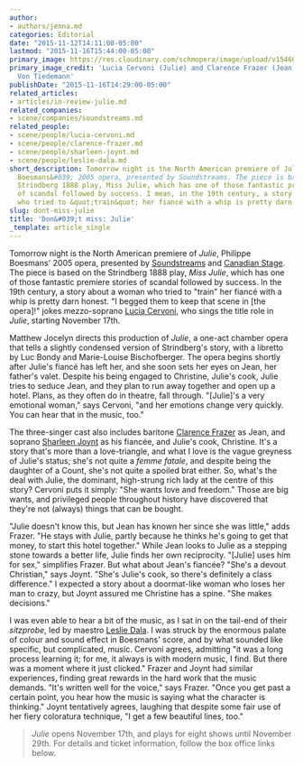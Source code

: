 ```yaml
---
author:
- authors/jenna.md
categories: Editorial
date: "2015-11-12T14:11:00-05:00"
lastmod: "2015-11-16T15:44:00-05:00"
primary_image: https://res.cloudinary.com/schmopera/image/upload/v1546052070/media/2018/12/JulieSquare-LuciaCervoniClarenceFrazerCyllaVonTiedemann.jpg
primary_image_credit: 'Lucia Cervoni (Julie) and Clarence Frazer (Jean). Photo: Cylla
  Von Tiedemann'
publishDate: "2015-11-16T14:29:00-05:00"
related_articles:
- articles/in-review-julie.md
related_companies:
- scene/companies/soundstreams.md
related_people:
- scene/people/lucia-cervoni.md
- scene/people/clarence-frazer.md
- scene/people/sharleen-joynt.md
- scene/people/leslie-dala.md
short_description: Tomorrow night is the North American premiere of Julie, Philippe
  Boesmans&#039; 2005 opera, presented by Soundstreams. The piece is based on the
  Strindberg 1888 play, Miss Julie, which has one of those fantastic premiere stories
  of scandal followed by success. I mean, in the 19th century, a story about a woman
  who tried to &quot;train&quot; her fiancé with a whip is pretty darn honest.
slug: dont-miss-julie
title: 'Don&#039;t miss: Julie'
_template: article_single
---
```

Tomorrow night is the North American premiere of *Julie*, Philippe Boesmans' 2005 opera, presented by [Soundstreams](/scene/companies/soundstreams/) and [Canadian Stage](https://www.canadianstage.com/Online/). The piece is based on the Strindberg 1888 play, *Miss Julie*, which has one of those fantastic premiere stories of scandal followed by success. In the 19th century, a story about a woman who tried to "train" her fiancé with a whip is pretty darn honest. "I begged them to keep that scene in [the opera]!" jokes mezzo-soprano [Lucia Cervoni](/scene/people/lucia-cervoni/), who sings the title role in *Julie*, starting November 17th.

Matthew Jocelyn directs this production of *Julie*, a one-act chamber opera that tells a slightly condensed version of Strindberg's story, with a libretto by Luc Bondy and Marie-Louise Bischofberger. The opera begins shortly after Julie's fiancé has left her, and she soon sets her eyes on Jean, her father's valet. Despite his being engaged to Christine, Julie's cook, Julie tries to seduce Jean, and they plan to run away together and open up a hotel. Plans, as they often do in theatre, fall through. "[Julie]'s a very emotional woman," says Cervoni, "and her emotions change very quickly. You can hear that in the music, too."

The three-singer cast also includes baritone [Clarence Frazer](/scene/people/clarence-frazer/) as Jean, and soprano [Sharleen Joynt](/scene/people/sharleen-joynt/) as his fiancée, and Julie's cook, Christine. It's a story that's more than a love-triangle, and what I love is the vague greyness of Julie's status; she's not quite a *femme fatale*, and despite being the daughter of a Count, she's not quite a spoiled brat either. So, what's the deal with Julie, the dominant, high-strung rich lady at the centre of this story? Cervoni puts it simply: "She wants love and freedom." Those are big wants, and privileged people throughout history have discovered that they're not (always) things that can be bought.

"Julie doesn't know this, but Jean has known her since she was little," adds Frazer. "He stays with Julie, partly because he thinks he's going to get that money, to start this hotel together." While Jean looks to Julie as a stepping stone towards a better life, Julie finds her own reciprocity. "[Julie] uses him for sex," simplifies Frazer. But what about Jean's fiancée? "She's a devout Christian," says Joynt. "She's Julie's cook, so there's definitely a class difference." I expected a story about a doormat-like woman who loses her man to crazy, but Joynt assured me Christine has a spine. "She makes decisions."

I was even able to hear a bit of the music, as I sat in on the tail-end of their *sitzprobe*, led by maestro [Leslie Dala](/scene/people/leslie-dala/). I was struck by the enormous palate of colour and sound effect in Boesmans' score, and by what sounded like specific, but complicated, music. Cervoni agrees, admitting "it was a long process learning it; for me, it always is with modern music, I find. But there was a moment where it just clicked." Frazer and Joynt had similar experiences, finding great rewards in the hard work that the music demands. "It's written well for the voice," says Frazer. "Once you get past a certain point, you hear how the music is saying what the character is thinking." Joynt tentatively agrees, laughing that despite some fair use of her fiery coloratura technique, "I get a few beautiful lines, too."

>*Julie* opens November 17th, and plays for eight shows until November 29th. For details and ticket information, follow the box office links below.